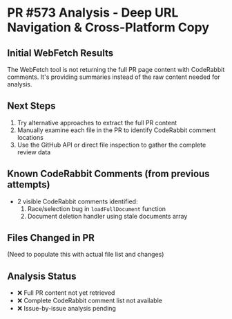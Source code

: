 # PR #573 Analysis - Deep URL Navigation & Cross-Platform Copy

## Initial WebFetch Results
The WebFetch tool is not returning the full PR page content with CodeRabbit comments. It's providing summaries instead of the raw content needed for analysis.

## Next Steps
1. Try alternative approaches to extract the full PR content
2. Manually examine each file in the PR to identify CodeRabbit comment locations
3. Use the GitHub API or direct file inspection to gather the complete review data

## Known CodeRabbit Comments (from previous attempts)
- 2 visible CodeRabbit comments identified:
  1. Race/selection bug in `loadFullDocument` function
  2. Document deletion handler using stale documents array

## Files Changed in PR
(Need to populate this with actual file list and changes)

## Analysis Status
- ❌ Full PR content not yet retrieved
- ❌ Complete CodeRabbit comment list not available
- ❌ Issue-by-issue analysis pending
